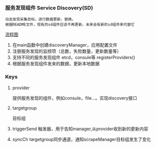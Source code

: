 ### 服务发现组件 Service Discovery(SD)
    动态发现采集目标，进行数据更新，替换。
    根据README文件，现有的sd组件应该不再更新，未来会有新的sd组件来代替它
    
[流程图](https://www.processon.com/view/link/5d80440de4b0b018f3f2b303)
1. 在main函数中创建discoveryManager，应用配置文件
2. 注册服务发现的监控项（总数，失败数量，更新数量等）
3. 支持不同的服务发现组件 etcd，consule等  registerProviders()
4. 根据服务发现组件发来的数据，更新本地数据

### Keys
1. provider

    提供服务发现的组件，例如consule，file...。实现discovery接口
    
2. targetgroup
    
    目标组
    
3. triggerSend
    触发器，用于告知manager,从provider收到新的更新内容
    
4. syncCh
    targetgroup同步通道，通知scrapeManager目标组发生了变化
